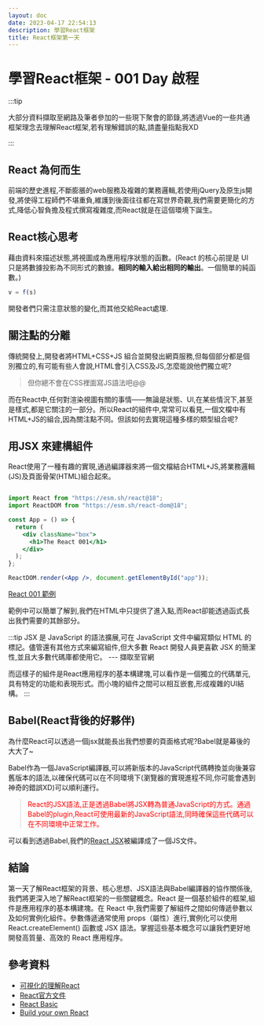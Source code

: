 ```yaml
---
layout: doc
date: 2023-04-17 22:54:13
description: 學習React框架
title: React框架第一天
---
```


# 學習React框架 - 001 Day 啟程


:::tip

大部分資料擷取至網路及筆者參加的一些現下聚會的節錄,將透過Vue的一些共通框架理念去理解React框架,若有理解錯誤的點,請盡量指點我XD

:::

## React 為何而生

前端的歷史進程,不斷膨脹的web服務及複雜的業務邏輯,若使用jQuery及原生js開發,將使得工程師們不堪重負,維護到後面往往都在寫世界奇觀,我們需要更簡化的方式,降低心智負擔及程式撰寫複雜度,而React就是在這個環境下誕生。

## React核心思考

藉由資料來描述狀態,將視圖成為應用程序狀態的函數。(React 的核心前提是 UI 只是將數據投影為不同形式的數據。**相同的輸入給出相同的輸出**。一個簡單的純函數。)

```js
v = f(s)
```

開發者們只需注意狀態的變化,而其他交給React處理.

## 關注點的分離

傳統開發上,開發者將HTML+CSS+JS 組合並開發出網頁服務,但每個部分都是個別獨立的,有可能有些人會說,HTML會引入CSS及JS,怎麼能說他們獨立呢?
>但你總不會在CSS裡面寫JS語法吧@@

而在React中,任何對渲染視圖有關的事情——無論是狀態、UI,在某些情況下,甚至是樣式,都是它關注的一部分。所以React的組件中,常常可以看見,一個文檔中有HTML+JS的組合,因為關注點不同。但該如何去實現這種多樣的類型組合呢?

## 用JSX 來建構組件

React使用了一種有趣的實現,通過編譯器來將一個文檔結合HTML+JS,將業務邏輯(JS)及頁面骨架(HTML)組合起來。

```app.jsx

import React from "https://esm.sh/react@18";
import ReactDOM from "https://esm.sh/react-dom@18";

const App = () => {
  return (
    <div className="box">
      <h1>The React 001</h1>
    </div>
  );
};

ReactDOM.render(<App />, document.getElementById("app"));

```

[React 001 範例](https://codepen.io/eepson123tw/pen/VwEjMrR)

範例中可以簡單了解到,我們在HTML中只提供了進入點,而React卻能透過函式長出我們需要的其餘部分。

:::tip
JSX 是 JavaScript 的語法擴展,可在 JavaScript 文件中編寫類似 HTML 的標記。儘管還有其他方式來編寫組件,但大多數 React 開發人員更喜歡 JSX 的簡潔性,並且大多數代碼庫都使用它。
--- 擷取至官網

而這樣子的組件是React應用程序的基本構建塊,可以看作是一個獨立的代碼單元,具有特定的功能和表現形式。而小塊的組件之間可以相互嵌套,形成複雜的UI結構。
:::

## Babel(React背後的好夥伴)

為什麼React可以透過一個jsx就能長出我們想要的頁面格式呢?Babel就是幕後的大大了~

Babel作為一個JavaScript編譯器,可以將新版本的JavaScript代碼轉換並向後兼容舊版本的語法,以確保代碼可以在不同環境下(瀏覽器的實現進程不同,你可能會遇到神奇的錯誤XD)可以順利運行。

> <span style="color:red"> React的JSX語法,正是透過Babel將JSX轉為普通JavaScript的方式。通過Babel的plugin,React可使用最新的JavaScript語法,同時確保這些代碼可以在不同環境中正常工作。</span>

可以看到透過Babel,我們的[React JSX](https://babeljs.io/repl#?browsers=defaults%2C%20not%20ie%2011%2C%20not%20ie_mob%2011&build=&builtIns=false&corejs=3.21&spec=false&loose=false&code_lz=MYewdgzgLgBAggBwTAvDAFASlQPhgbwCgYYAnAUygFdSwNiSYAeAEwEsA3GYAGwEMIEAHJ8AtuRQAiAEYgAHpJwNGzABYBGHABVV5GACVyfYLAAMp9UwD0GpSuvsOdmJgDchAL6ugA&debug=false&forceAllTransforms=false&modules=false&shippedProposals=false&circleciRepo=&evaluate=false&fileSize=false&timeTravel=false&sourceType=module&lineWrap=true&presets=env%2Creact%2Cstage-0%2Cstage-2&prettier=false&targets=&version=7.21.4&externalPlugins=&assumptions=%7B%7D)被編譯成了一個JS文件。

## 結論

第一天了解React框架的背景、核心思想、JSX語法與Babel編譯器的協作關係後,我們將更深入地了解React框架的一些關鍵概念。React 是一個基於組件的框架,組件是應用程序的基本構建塊。在 React 中,我們需要了解組件之間如何傳遞參數以及如何實例化組件。參數傳遞通常使用 props（屬性）進行,實例化可以使用 React.createElement() 函數或 JSX 語法。掌握這些基本概念可以讓我們更好地開發高質量、高效的 React 應用程序。

## 參考資料

- [可視化的理解React](https://react.gg/visualized#history-of-the-web)
- [React官方文件](https://react.dev/)
- [React Basic](https://github.com/reactjs/react-basic)
- [Build your own React](https://pomb.us/build-your-own-react/)

<GitTalk/>
